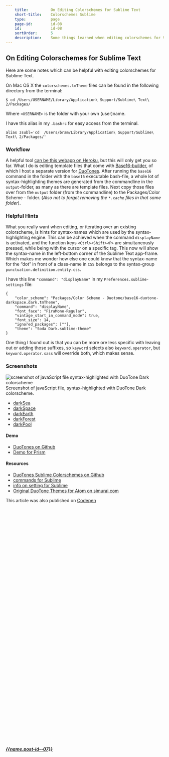 ```yaml
---
    title:          On Editing Colorschemes for Sublime Text
    short-title:    Colorschemes Sublime
    type:           page
    page-id:        id-08
    id:             id-08
    sortOrder:      5
    description:    Some things learned when editing colorschemes for Sublime Text
---
```


## On Editing Colorschemes for Sublime Text

Here are some notes which can be helpful with editing colorschemes for Sublime Text.

On Mac OS X the `colorschemes.tmTheme` files can be found in the following directory from the terminal:

<pre><code class="language-bash">$ cd /Users/USERNAME/Library/Application\ Support/Sublime\ Text\ 2/Packages/
</code></pre>

Where `<USERNAME>` is the folder with your own (user)name.

I have this alias in my `.bashrc` for easy access from the terminal.

<pre><code class="language-bash">alias zsubl='cd  /Users/bram/Library/Application\ Support/Sublime\ Text\ 2/Packages/'
</code></pre>

### Workflow
A helpful tool [can be this webapp on Heroku](http://tmtheme-editor.herokuapp.com/), but this will only get you so far. What I do is editing template files that come with [Base16-builder](http://github.com/chriskempson/base16-builder/), of which I host a separate version for [DuoTones](https://github.com/atelierbram/syntax-highlighting/tree/master/duotones). After running the `base16` command in the folder with the `base16` executable bash-file, a whole lot of syntax-highlighting themes are generated from the commandline in the `output`-folder, as many as there are template files. Next copy those files over from the `output` folder (from the commandline) to the Packages/Color Scheme - folder. (_Also not to forget removing the `*.cache` files in that same folder_).

### Helpful Hints
What you really want when editing, or iterating over an existing colorscheme, is hints for syntax-names which are used by the syntax-highlighting engine. This can be achieved when the command `displayName` is activated, and the function keys `<Ctrl><Shift><P>` are simultaneously pressed, while being with the cursor on a specific tag. This now will show the syntax-name in the left-bottom corner of the Sublime Text app-frame. Which makes me wonder how else one could know that the syntax-name for the “dot” in front of a class-name in `CSS` belongs to the syntax-group `punctuation.definition.entity.css`.

I have this line `"command": "displayName"` in my `Preferences.sublime-settings` file:

<pre><code class="language-javascript">{
	"color_scheme": "Packages/Color Scheme - Duotone/base16-duotone-darkspace.dark.tmTheme",
	"command": "displayName",
	"font_face": "FiraMono-Regular",
	"vintage_start_in_command_mode": true,
	"font_size": 14,
	"ignored_packages": [""],
	"theme": "Soda Dark.sublime-theme"
}
</code></pre>

One thing I found out is that you can be more ore less specific with leaving out or adding those suffixes, so `keyword` selects also `keyword.operator`, but `keyword.operator.sass` will override both, which makes sense.

### Screenshots
![screenshot of javaScript file syntax-highlighted with DuoTone Dark colorscheme](http://atelierbram.github.io/syntax-highlighting/assets/img/duotones-dark_sublime_960x640.png)
Screenshot of javaScript file, syntax-highlighted with DuoTone Dark colorscheme.

- [darkSea](http://atelierbram.github.io/syntax-highlighting/assets/img/duotones-darkSea_sublime_960x640.png)
- [darkSpace](http://atelierbram.github.io/syntax-highlighting/assets/img/duotones-darkSpace_sublime_960x640.png)
- [darkEarth](http://atelierbram.github.io/syntax-highlighting/assets/img/duotones-darkEarth_sublime_960x640.png)
- [darkForest](http://atelierbram.github.io/syntax-highlighting/assets/img/duotones-darkForest_sublime_960x640.png)
- [darkPool](http://atelierbram.github.io/syntax-highlighting/assets/img/duotones-darkPool_sublime_960x640.png)

#### Demo
- [DuoTones on Github](http://atelierbram.github.io/syntax-highlighting/duotones/)
- [Demo for Prism](http://atelierbram.github.io/syntax-highlighting/duotones/demo/dark/)

#### Resources
- [DuoTones Sublime Colorschemes on Github](https://github.com/atelierbram/duotones-sublime-colorschemes)
- [commands for Sublime](http://www.sublimetext.com/docs/commands)
- [info on setting for Sublime](https://www.sublimetext.com/docs/3/settings.html)
- [Original DuoTone Themes for Atom on simurai.com](http://simurai.com/projects/2016/01/01/duotone-themes/)


<span class="note">This article was also published on [Codepen](http://codepen.io/atelierbram/post/colorschemes-sublime/)</span>

<div class="prevnext">
  <h5><a href="../{{url.post-id--07}}" rel="prev"><i class="icon icon-8 icon-arrow-left"><svg class="shape-icon" viewBox="0 0 8 12"><use xlink:href="#shape-arrow-point" transform="rotate(180,4,6)"></use></svg></i> {{name.post-id--07}}</a></h5>
</div>

